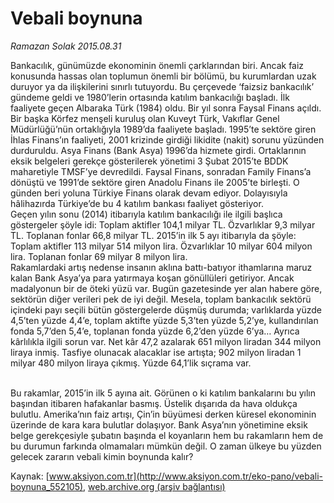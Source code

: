 # Vebali boynuna

*Ramazan Solak 2015.08.31*

<div class="pNewsDetailMainContent ctx_content" itemprop="articleBody">
 <p>
  Bankacılık, günümüzde ekonominin önemli çarklarından biri. Ancak faiz konusunda hassas olan toplumun önemli bir bölümü, bu kurumlardan uzak duruyor ya da ilişkilerini sınırlı tutuyordu. Bu çerçevede ‘faizsiz bankacılık’ gündeme geldi ve 1980’lerin ortasında katılım bankacılığı başladı. İlk faaliyete geçen Albaraka Türk (1984) oldu. Bir yıl sonra Faysal Finans açıldı. Bir başka Körfez menşeli kuruluş olan Kuveyt Türk, Vakıflar Genel Müdürlüğü’nün ortaklığıyla 1989’da faaliyete başladı. 1995’te sektöre giren İhlas Finans’ın faaliyeti, 2001 krizinde girdiği likidite (nakit) sorunu yüzünden durduruldu. Asya Finans (Bank Asya) 1996’da hizmete girdi. Ortaklarının eksik belgeleri gerekçe gösterilerek yönetimi 3 Şubat 2015’te BDDK maharetiyle TMSF’ye devredildi. Faysal Finans, sonradan Family Finans’a dönüştü ve 1991’de sektöre giren Anadolu Finans ile 2005’te birleşti. O günden beri yoluna Türkiye Finans olarak devam ediyor. Dolayısıyla hâlihazırda Türkiye’de bu 4 katılım bankası faaliyet gösteriyor.
  <br>
   Geçen yılın sonu (2014) itibarıyla katılım bankacılığı ile ilgili başlıca göstergeler şöyle idi: Toplam aktifler 104,1 milyar TL. Özvarlıklar 9,3 milyar TL. Toplanan fonlar 66,8 milyar TL. 2015’in ilk 5 ayı itibarıyla da şöyle: Toplam aktifler 113 milyar 514 milyon lira. Özvarlıklar 10 milyar 604 milyon lira. Toplanan fonlar 69 milyar 8 milyon lira.
   <br>
    Rakamlardaki artış nedense insanın aklına battı-batıyor ithamlarına maruz kalan Bank Asya’ya para yatırmaya koşan gönüllüleri getiriyor. Ancak madalyonun bir de öteki yüzü var. Bugün gazetesinde yer alan habere göre, sektörün diğer verileri pek de iyi değil. Mesela, toplam bankacılık sektörü içindeki payı seçili bütün göstergelerde düşmüş durumda; varlıklarda yüzde 4,5’ten yüzde 4,4’e, toplam aktifte yüzde 5,3’ten yüzde 5,2’ye, kullandırılan fonda 5,7’den 5,4’e, toplanan fonda yüzde 6,2’den yüzde 6’ya… Ayrıca kârlılıkla ilgili sorun var. Net kâr 47,2 azalarak 651 milyon liradan 344 milyon liraya inmiş. Tasfiye olunacak alacaklar ise artışta; 902 milyon liradan 1 milyar 480 milyon liraya çıkmış. Yüzde 64,1’lik sıçrama var.
   </br>
  </br>
 </p>
 <p>
  Bu rakamlar, 2015’in ilk 5 ayına ait. Görünen o ki katılım bankalarını bu yılın başından itibaren hafakanlar basmış. Üstelik dışarıda da hava oldukça bulutlu. Amerika’nın faiz artışı, Çin’in büyümesi derken küresel ekonominin üzerinde de kara kara bulutlar dolaşıyor. Bank Asya’nın yönetimine eksik belge gerekçesiyle şubatın başında el koyanların hem bu rakamların hem de bu durumun farkında olmamaları mümkün değil. O zaman ülkeye bu yüzden gelecek zararın vebali kimin boynunda kalır?
 </p>
</div>


Kaynak: [www.aksiyon.com.tr](http://www.aksiyon.com.tr/eko-pano/vebali-boynuna_552105), [web.archive.org (arşiv bağlantısı)](http://web.archive.org/web/20151229120230/http://www.aksiyon.com.tr/eko-pano/vebali-boynuna_552105)
